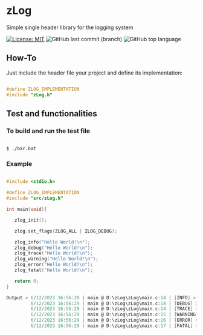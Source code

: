 # zLog
 Simple single header library for the logging system

[![License: MIT](https://img.shields.io/badge/License-MIT-yellow.svg)](https://opensource.org/licenses/MIT)
![GitHub last commit (branch)](https://img.shields.io/github/last-commit/zLouis043/zLog/main)
![GitHub top language](https://img.shields.io/github/languages/top/zLouis043/zLog)

## How-To
Just include the header file your project and define its implementation: 

```c

#define ZLOG_IMPLEMENTATION
#include "zLog.h"

```

## Test and functionalities 

### To build and run the test file

```console

$ ./bar.bat 

```

### Example 

```c

#include <stdio.h>

#define ZLOG_IMPLEMENTATION
#include "src/zLog.h"

int main(void){

   zlog_init();

   zlog.set_flags(ZLOG_ALL | ZLOG_DEBUG);

   zlog_info("Hello World!\n");
   zlog_debug("Hello World!\n");
   zlog_trace("Hello World!\n");
   zlog_warning("Hello World!\n");
   zlog_error("Hello World!\n");
   zlog_fatal("Hello World!\n");

   return 0; 
}

Output > 6/12/2023 16:56:29 | main @ D:\zLog\zLog\main.c:14 | [INFO] > Hello World!
         6/12/2023 16:56:29 | main @ D:\zLog\zLog\main.c:14 | [DEBUG] > Hello World!
         6/12/2023 16:56:29 | main @ D:\zLog\zLog\main.c:14 | [TRACE] > Hello World!
         6/12/2023 16:56:29 | main @ D:\zLog\zLog\main.c:15 | [WARNING] > Hello World!
         6/12/2023 16:56:29 | main @ D:\zLog\zLog\main.c:16 | [ERROR] > Hello World!  
         6/12/2023 16:56:29 | main @ D:\zLog\zLog\main.c:17 | [FATAL] > Hello World! 
```
